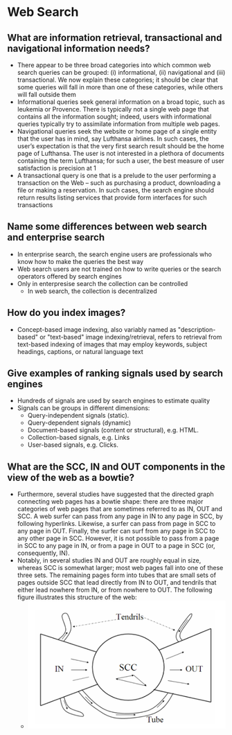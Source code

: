 # Web Search

## What are information retrieval, transactional and navigational information needs?

-   There appear to be three broad categories into which common web search queries can be grouped: (i) informational, (ii) navigational and (iii) transactional. We now explain these categories; it should be clear that some queries will fall in more than one of these categories, while others will fall outside them
-   Informational queries seek general information on a broad topic, such as leukemia or Provence. There is typically not a single web page that contains all the information sought; indeed, users with informational queries typically try to assimilate information from multiple web pages.
-   Navigational queries seek the website or home page of a single entity that the user has in mind, say Lufthansa airlines. In such cases, the user’s expectation is that the very first search result should be the home page of Lufthansa. The user is not interested in a plethora of documents containing the term Lufthansa; for such a user, the best measure of user satisfaction is precision at 1
-   A transactional query is one that is a prelude to the user performing a transaction on the Web – such as purchasing a product, downloading a file or making a reservation. In such cases, the search engine should return results listing services that provide form interfaces for such transactions

## Name some differences between web search and enterprise search

-   In enterprise search, the search engine users are professionals who know how to make the queries the best way
-   Web search users are not trained on how to write queries or the search operators offered by search engines
-   Only in enterpresise search the collection can be controlled
    - In web search, the collection is decentralized   

## How do you index images?

-   Concept-based image indexing, also variably named as "description-based" or "text-based" image indexing/retrieval, refers to retrieval from text-based indexing of images that may employ keywords, subject headings, captions, or natural language text

## Give examples of ranking signals used by search engines

-   Hundreds of signals are used by search engines to estimate quality
-   Signals can be groups in different dimensions:
    -   Query-independent signals (static).
    -   Query-dependent signals (dynamic)
    -   Document-based signals (content or structural), e.g. HTML.
    -   Collection-based signals, e.g. Links
    -   User-based signals, e.g. Clicks.

## What are the SCC, IN and OUT components in the view of the web as a bowtie?

-   Furthermore, several studies have suggested that the directed graph connecting web pages has a bowtie shape: there are three major categories of web pages that are sometimes referred to as IN, OUT and SCC. A web surfer can pass from any page in IN to any page in SCC, by following hyperlinks. Likewise, a surfer can pass from page in SCC to any page in OUT. Finally, the surfer can surf from any page in SCC to any other page in SCC. However, it is not possible to pass from a page in SCC to any page in IN, or from a page in OUT to a page in SCC (or, consequently, IN).
-   Notably, in several studies IN and OUT are roughly equal in size, whereas SCC is somewhat larger; most web pages fall into one of these three sets. The remaining pages form into tubes that are small sets of pages outside SCC that lead directly from IN to OUT, and tendrils that either lead nowhere from IN, or from nowhere to OUT. The following figure illustrates this structure of the web:
    -   ![](./images/web-structure.png)
